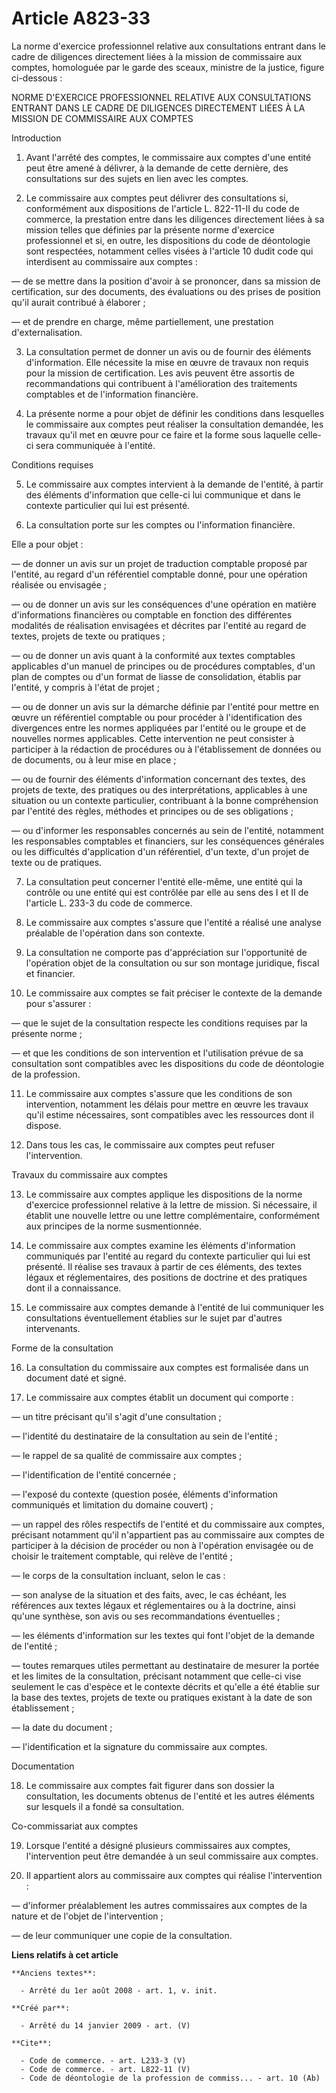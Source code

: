 # Article A823-33

La norme d'exercice professionnel relative aux consultations entrant dans le cadre de diligences directement liées à la
mission de commissaire aux comptes, homologuée par le garde des sceaux, ministre de la justice, figure ci-dessous : 

NORME D'EXERCICE PROFESSIONNEL RELATIVE AUX CONSULTATIONS ENTRANT DANS LE CADRE DE DILIGENCES DIRECTEMENT LIÉES À LA MISSION
DE COMMISSAIRE AUX COMPTES 

Introduction 

1. Avant l'arrêté des comptes, le commissaire aux comptes d'une entité peut être amené à délivrer, à la demande de cette
dernière, des consultations sur des sujets en lien avec les comptes. 

2. Le commissaire aux comptes peut délivrer des consultations si, conformément aux dispositions de l'article L. 822-11-II du
code de commerce, la prestation entre dans les diligences directement liées à sa mission telles que définies par la présente
norme d'exercice professionnel et si, en outre, les dispositions du code de déontologie sont respectées, notamment celles
visées à l'article 10 dudit code qui interdisent au commissaire aux comptes : 

― de se mettre dans la position d'avoir à se prononcer, dans sa mission de certification, sur des documents, des évaluations
ou des prises de position qu'il aurait contribué à élaborer ; 

― et de prendre en charge, même partiellement, une prestation d'externalisation. 

3. La consultation permet de donner un avis ou de fournir des éléments d'information. Elle nécessite la mise en œuvre de
travaux non requis pour la mission de certification. Les avis peuvent être assortis de recommandations qui contribuent à
l'amélioration des traitements comptables et de l'information financière. 

4. La présente norme a pour objet de définir les conditions dans lesquelles le commissaire aux comptes peut réaliser la
consultation demandée, les travaux qu'il met en œuvre pour ce faire et la forme sous laquelle celle-ci sera communiquée à
l'entité. 

Conditions requises 

5. Le commissaire aux comptes intervient à la demande de l'entité, à partir des éléments d'information que celle-ci lui
communique et dans le contexte particulier qui lui est présenté. 

6. La consultation porte sur les comptes ou l'information financière. 

Elle a pour objet : 

― de donner un avis sur un projet de traduction comptable proposé par l'entité, au regard d'un référentiel comptable donné,
pour une opération réalisée ou envisagée ; 

― ou de donner un avis sur les conséquences d'une opération en matière d'informations financières ou comptable en fonction
des différentes modalités de réalisation envisagées et décrites par l'entité au regard de textes, projets de texte ou
pratiques ; 

― ou de donner un avis quant à la conformité aux textes comptables applicables d'un manuel de principes ou de procédures
comptables, d'un plan de comptes ou d'un format de liasse de consolidation, établis par l'entité, y compris à l'état de
projet ; 

― ou de donner un avis sur la démarche définie par l'entité pour mettre en œuvre un référentiel comptable ou pour procéder à
l'identification des divergences entre les normes appliquées par l'entité ou le groupe et de nouvelles normes applicables.
Cette intervention ne peut consister à participer à la rédaction de procédures ou à l'établissement de données ou de
documents, ou à leur mise en place ; 

― ou de fournir des éléments d'information concernant des textes, des projets de texte, des pratiques ou des interprétations,
applicables à une situation ou un contexte particulier, contribuant à la bonne compréhension par l'entité des règles,
méthodes et principes ou de ses obligations ; 

― ou d'informer les responsables concernés au sein de l'entité, notamment les responsables comptables et financiers, sur les
conséquences générales ou les difficultés d'application d'un référentiel, d'un texte, d'un projet de texte ou de pratiques. 

7. La consultation peut concerner l'entité elle-même, une entité qui la contrôle ou une entité qui est contrôlée par elle au
sens des I et II de l'article L. 233-3 du code de commerce. 

8. Le commissaire aux comptes s'assure que l'entité a réalisé une analyse préalable de l'opération dans son contexte. 

9. La consultation ne comporte pas d'appréciation sur l'opportunité de l'opération objet de la consultation ou sur son
montage juridique, fiscal et financier. 

10. Le commissaire aux comptes se fait préciser le contexte de la demande pour s'assurer : 

― que le sujet de la consultation respecte les conditions requises par la présente norme ; 

― et que les conditions de son intervention et l'utilisation prévue de sa consultation sont compatibles avec les dispositions
du code de déontologie de la profession. 

11. Le commissaire aux comptes s'assure que les conditions de son intervention, notamment les délais pour mettre en œuvre les
travaux qu'il estime nécessaires, sont compatibles avec les ressources dont il dispose. 

12. Dans tous les cas, le commissaire aux comptes peut refuser l'intervention. 

Travaux du commissaire aux comptes 

13. Le commissaire aux comptes applique les dispositions de la norme d'exercice professionnel relative à la lettre de
mission. Si nécessaire, il établit une nouvelle lettre ou une lettre complémentaire, conformément aux principes de la norme
susmentionnée. 

14. Le commissaire aux comptes examine les éléments d'information communiqués par l'entité au regard du contexte particulier
qui lui est présenté. Il réalise ses travaux à partir de ces éléments, des textes légaux et réglementaires, des positions de
doctrine et des pratiques dont il a connaissance. 

15. Le commissaire aux comptes demande à l'entité de lui communiquer les consultations éventuellement établies sur le sujet
par d'autres intervenants. 

Forme de la consultation 

16. La consultation du commissaire aux comptes est formalisée dans un document daté et signé. 

17. Le commissaire aux comptes établit un document qui comporte : 

― un titre précisant qu'il s'agit d'une consultation ; 

― l'identité du destinataire de la consultation au sein de l'entité ; 

― le rappel de sa qualité de commissaire aux comptes ; 

― l'identification de l'entité concernée ; 

― l'exposé du contexte (question posée, éléments d'information communiqués et limitation du domaine couvert) ; 

― un rappel des rôles respectifs de l'entité et du commissaire aux comptes, précisant notamment qu'il n'appartient pas au
commissaire aux comptes de participer à la décision de procéder ou non à l'opération envisagée ou de choisir le traitement
comptable, qui relève de l'entité ; 

― le corps de la consultation incluant, selon le cas : 

― son analyse de la situation et des faits, avec, le cas échéant, les références aux textes légaux et réglementaires ou à la
doctrine, ainsi qu'une synthèse, son avis ou ses recommandations éventuelles ; 

― les éléments d'information sur les textes qui font l'objet de la demande de l'entité ; 

― toutes remarques utiles permettant au destinataire de mesurer la portée et les limites de la consultation, précisant
notamment que celle-ci vise seulement le cas d'espèce et le contexte décrits et qu'elle a été établie sur la base des textes,
projets de texte ou pratiques existant à la date de son établissement ; 

― la date du document ; 

― l'identification et la signature du commissaire aux comptes. 

Documentation 

18. Le commissaire aux comptes fait figurer dans son dossier la consultation, les documents obtenus de l'entité et les autres
éléments sur lesquels il a fondé sa consultation. 

Co-commissariat aux comptes 

19. Lorsque l'entité a désigné plusieurs commissaires aux comptes, l'intervention peut être demandée à un seul commissaire
aux comptes. 

20. Il appartient alors au commissaire aux comptes qui réalise l'intervention : 

― d'informer préalablement les autres commissaires aux comptes de la nature et de l'objet de l'intervention ; 

― de leur communiquer une copie de la consultation.

**Liens relatifs à cet article**

	**Anciens textes**:

	  - Arrêté du 1er août 2008 - art. 1, v. init.

	**Créé par**:

	  - Arrêté du 14 janvier 2009 - art. (V)

	**Cite**:

	  - Code de commerce. - art. L233-3 (V)
	  - Code de commerce. - art. L822-11 (V)
	  - Code de déontologie de la profession de commiss... - art. 10 (Ab)

